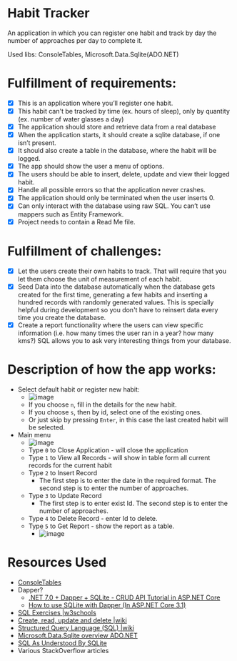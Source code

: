 # Habit Tracker

An application in which you can register one habit and track by day the number of approaches per day to complete it.

Used libs: ConsoleTables, Microsoft.Data.Sqlite(ADO.NET)

# Fulfillment of requirements: 
- [x] This is an application where you’ll register one habit.
- [x] This habit can't be tracked by time (ex. hours of sleep), only by quantity (ex. number of water glasses a day)
- [x] The application should store and retrieve data from a real database
- [x] When the application starts, it should create a sqlite database, if one isn’t present.
- [x] It should also create a table in the database, where the habit will be logged.
- [x] The app should show the user a menu of options.
- [x] The users should be able to insert, delete, update and view their logged habit.
- [x] Handle all possible errors so that the application never crashes.
- [x] The application should only be terminated when the user inserts 0.
- [x] Can only interact with the database using raw SQL. You can’t use mappers such as Entity Framework.
- [x] Project needs to contain a Read Me file.

# Fulfillment of challenges:
- [x] Let the users create their own habits to track. That will require that you let them choose the unit of measurement of each habit.
- [x] Seed Data into the database automatically when the database gets created for the first time, generating a few habits and inserting a hundred records with randomly generated values. This is specially helpful during development so you don't have to reinsert data every time you create the database.
- [x] Create a report functionality where the users can view specific information (i.e. how many times the user ran in a year? how many kms?) SQL allows you to ask very interesting things from your database.

# Description of how the app works:

- Select default habit or register new habit:
  - ![image](https://github.com/user-attachments/assets/5c8c850b-bb8b-4cab-8a7d-e3fed1cfab2b)
  - If you choose `n`, fill in the details for the new habit.
  - If you choose `s`, then by id, select one of the existing ones.
  - Or just skip by pressing `Enter`, in this case the last created habit will be selected.
- Main menu
  - ![image](https://github.com/user-attachments/assets/13b075e2-18e0-445a-8594-4b35ff29ab1a)
  - Type `0` to Close Application - will close the application
  - Type `1` to View all Records - will show in table form all current records for the current habit
  - Type `2` to Insert Record
    - The first step is to enter the date in the required format. The second step is to enter the number of approaches.
  - Type `3` to Update Record
    - The first step is to enter exist Id. The second step is to enter the number of approaches.
  - Type `4` to Delete Record - enter Id to delete.
  - Type `5` to Get Report - show the report as a table.
    - ![image](https://github.com/user-attachments/assets/62310bfc-7f31-4bdb-81d1-b873bc157412)

# Resources Used
- [ConsoleTables](https://github.com/khalidabuhakmeh/ConsoleTables)
- Dapper?
  - [.NET 7.0 + Dapper + SQLite - CRUD API Tutorial in ASP.NET Core](https://jasonwatmore.com/net-7-dapper-sqlite-crud-api-tutorial-in-aspnet-core)
  - [How to use SQLite with Dapper (In ASP.NET Core 3.1)](https://dotnetcorecentral.com/blog/how-to-use-sqlite-with-dapper/)
- [SQL Exercises |w3schools](https://www.w3schools.com/sql/sql_exercises.asp)
- [Create, read, update and delete |wiki](https://en.wikipedia.org/wiki/Create,_read,_update_and_delete)
- [Structured Query Language (SQL) |wiki](https://en.wikipedia.org/wiki/SQL)
- [Microsoft.Data.Sqlite overview ADO.NET](https://learn.microsoft.com/en-us/dotnet/standard/data/sqlite/?tabs=visual-studio)
- [SQL As Understood By SQLite](https://www.sqlite.org/lang.html)
- Various StackOverflow articles
